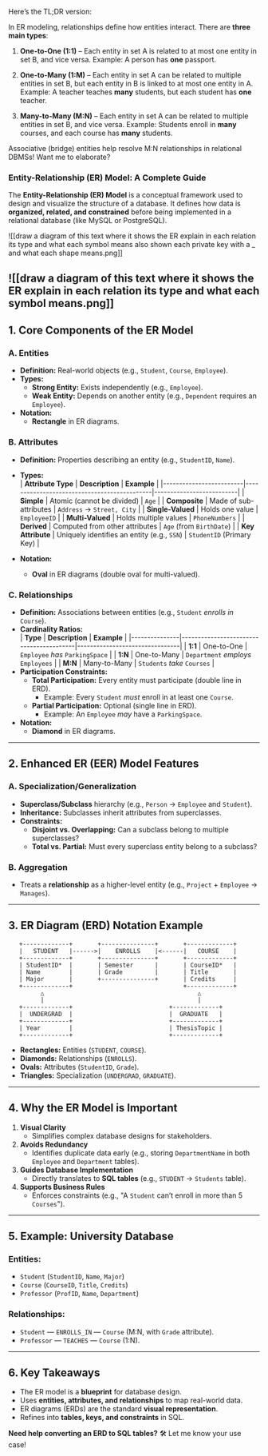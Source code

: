 
Here’s the TL;DR version:

In ER modeling, relationships define how entities interact. There are **three main types**:

1. **One-to-One (1:1)** – Each entity in set A is related to at most one entity in set B, and vice versa. Example: A person has **one** passport.
   
2. **One-to-Many (1:M)** – Each entity in set A can be related to multiple entities in set B, but each entity in B is linked to at most one entity in A. Example: A teacher teaches **many** students, but each student has **one** teacher.
   
3. **Many-to-Many (M:N)** – Each entity in set A can be related to multiple entities in set B, and vice versa. Example: Students enroll in **many** courses, and each course has **many** students.

Associative (bridge) entities help resolve M:N relationships in relational DBMSs! Want me to elaborate?
### **Entity-Relationship (ER) Model: A Complete Guide**

The **Entity-Relationship (ER) Model** is a conceptual framework used to design and visualize the structure of a database. It defines how data is **organized, related, and constrained** before being implemented in a relational database (like MySQL or PostgreSQL).

![[draw a diagram of this text where it shows the ER explain in each relation its type and what each symbol means also shown each private key with a _ and what each shape means.png]]

![[draw a diagram of this text where it shows the ER explain in each relation its type and what each symbol means.png]]
---

## **1. Core Components of the ER Model**
### **A. Entities**
- **Definition:** Real-world objects (e.g., `Student`, `Course`, `Employee`).  
- **Types:**  
  - **Strong Entity:** Exists independently (e.g., `Employee`).  
  - **Weak Entity:** Depends on another entity (e.g., `Dependent` requires an `Employee`).  
- **Notation:**  
  - **Rectangle** in ER diagrams.  

### **B. Attributes**
- **Definition:** Properties describing an entity (e.g., `StudentID`, `Name`).  
- **Types:**  
  | **Attribute Type**      | **Description**                              | **Example**               |
  |-------------------------|---------------------------------------------|--------------------------|
  | **Simple**              | Atomic (cannot be divided)                  | `Age`                    |
  | **Composite**           | Made of sub-attributes                      | `Address` → `Street, City` |
  | **Single-Valued**       | Holds one value                             | `EmployeeID`             |
  | **Multi-Valued**        | Holds multiple values                       | `PhoneNumbers`           |
  | **Derived**             | Computed from other attributes              | `Age` (from `BirthDate`) |
  | **Key Attribute**       | Uniquely identifies an entity (e.g., `SSN`) | `StudentID` (Primary Key) |

- **Notation:**  
  - **Oval** in ER diagrams (double oval for multi-valued).  

### **C. Relationships**
- **Definition:** Associations between entities (e.g., `Student` *enrolls in* `Course`).  
- **Cardinality Ratios:**  
  | **Type**       | **Description**                          | **Example**                     |
  |---------------|-----------------------------------------|--------------------------------|
  | **1:1**       | One-to-One                              | `Employee` *has* `ParkingSpace` |
  | **1:N**       | One-to-Many                             | `Department` *employs* `Employees` |
  | **M:N**       | Many-to-Many                            | `Students` *take* `Courses`     |
- **Participation Constraints:**  
  - **Total Participation:** Every entity must participate (double line in ERD).  
    - Example: Every `Student` *must* enroll in at least one `Course`.  
  - **Partial Participation:** Optional (single line in ERD).  
    - Example: An `Employee` *may* have a `ParkingSpace`.  
- **Notation:**  
  - **Diamond** in ER diagrams.  

---

## **2. Enhanced ER (EER) Model Features**
### **A. Specialization/Generalization**
- **Superclass/Subclass** hierarchy (e.g., `Person` → `Employee` and `Student`).  
- **Inheritance:** Subclasses inherit attributes from superclasses.  
- **Constraints:**  
  - **Disjoint vs. Overlapping:** Can a subclass belong to multiple superclasses?  
  - **Total vs. Partial:** Must every superclass entity belong to a subclass?  

### **B. Aggregation**
- Treats a **relationship** as a higher-level entity (e.g., `Project` + `Employee` → `Manages`).  

---

## **3. ER Diagram (ERD) Notation Example**
```
   +-------------+       +---------------+       +-------------+
   |   STUDENT   |------>|    ENROLLS    |<------|   COURSE    |
   +-------------+       +---------------+       +-------------+
   | StudentID*  |       | Semester      |       | CourseID*   |
   | Name        |       | Grade         |       | Title       |
   | Major       |       +---------------+       | Credits     |
   +-------------+                               +-------------+
         △                                           △
         |                                           |
   +-------------+                           +-------------+
   |  UNDERGRAD  |                           |  GRADUATE   |
   +-------------+                           +-------------+
   | Year        |                           | ThesisTopic |
   +-------------+                           +-------------+
```
- **Rectangles:** Entities (`STUDENT`, `COURSE`).  
- **Diamonds:** Relationships (`ENROLLS`).  
- **Ovals:** Attributes (`StudentID`, `Grade`).  
- **Triangles:** Specialization (`UNDERGRAD`, `GRADUATE`).  

---

## **4. Why the ER Model is Important**
1. **Visual Clarity**  
   - Simplifies complex database designs for stakeholders.  
2. **Avoids Redundancy**  
   - Identifies duplicate data early (e.g., storing `DepartmentName` in both `Employee` and `Department` tables).  
3. **Guides Database Implementation**  
   - Directly translates to **SQL tables** (e.g., `STUDENT` → `Students` table).  
4. **Supports Business Rules**  
   - Enforces constraints (e.g., "A `Student` can’t enroll in more than 5 `Courses`").  

---

## **5. Example: University Database**
### **Entities:**
- `Student` (`StudentID`, `Name`, `Major`)  
- `Course` (`CourseID`, `Title`, `Credits`)  
- `Professor` (`ProfID`, `Name`, `Department`)  

### **Relationships:**
- `Student` — `ENROLLS_IN` — `Course` (M:N, with `Grade` attribute).  
- `Professor` — `TEACHES` — `Course` (1:N).  

---

## **6. Key Takeaways**
- The ER model is a **blueprint** for database design.  
- Uses **entities, attributes, and relationships** to map real-world data.  
- ER diagrams (ERDs) are the standard **visual representation**.  
- Refines into **tables, keys, and constraints** in SQL.  

**Need help converting an ERD to SQL tables?** 🛠️ Let me know your use case!